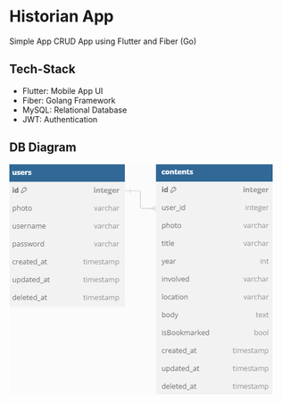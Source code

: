 # Historian App

Simple App CRUD App using Flutter and Fiber (Go)

## Tech-Stack

* Flutter: Mobile App UI
* Fiber: Golang Framework
* MySQL: Relational Database
* JWT: Authentication

## DB Diagram

![1714807859795](image/README/1714807859795.png)
